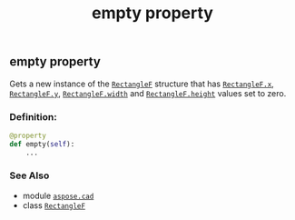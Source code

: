 ﻿---
title: empty property
second_title: Aspose.CAD for Python via .NET API References
description: 
type: docs
weight: 130
url: /python-net/aspose.cad/rectanglef/empty/
is_root: false
---

## empty property


Gets a new instance of the [`RectangleF`](/cad/python-net/aspose.cad/rectanglef) structure that has [`RectangleF.x`](/cad/python-net/aspose.cad/rectanglef#x), [`RectangleF.y`](/cad/python-net/aspose.cad/rectanglef#y), [`RectangleF.width`](/cad/python-net/aspose.cad/rectanglef#width) and [`RectangleF.height`](/cad/python-net/aspose.cad/rectanglef#height) values set to zero.
### Definition:
```python
@property
def empty(self):
    ...
```

### See Also
* module [`aspose.cad`](../../)
* class [`RectangleF`](/cad/python-net/aspose.cad/rectanglef)
